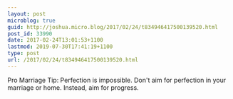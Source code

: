 ```yaml
---
layout: post
microblog: true
guid: http://joshua.micro.blog/2017/02/24/t834946417500139520.html
post_id: 33990
date: 2017-02-24T13:01:53+1100
lastmod: 2019-07-30T17:41:19+1100
type: post
url: /2017/02/24/t834946417500139520.html
---
```

Pro Marriage Tip: Perfection is impossible. Don't aim for perfection in your marriage or home. Instead, aim for progress.
